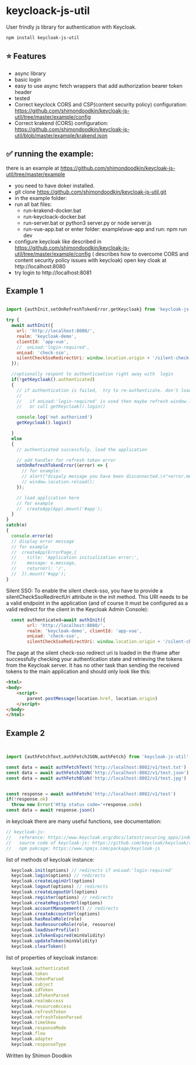 # keycloack-js-util

User frindly js library for authentication with Keycloak.

```
npm install keycloak-js-util
```

## ⭐️ Features

- async library
- basic login
- easy to use async fetch wrappers that add authorization bearer token header
- tested
- Correct keyclock CORS and CSP(content security policy) configuration: https://github.com/shimondoodkin/keycloak-js-util/tree/master/example/config
- Correct krakend (CORS) configuration: https://github.com/shimondoodkin/keycloak-js-util/blob/master/example/krakend.json

## ✅ running the example:

there is an example at https://github.com/shimondoodkin/keycloak-js-util/tree/master/example
- you need to have doker installed.
- git clone https://github.com/shimondoodkin/keycloak-js-util.git
- in the example folder:
- run all bat files:
  - run-krakend-docker.bat
  - run-keycloack-docker.bat
  - run-server.bat or python3 server.py or node server.js
  - run-vue-app.bat or enter folder: example\vue-app and run:  npm run dev
- configure keycloak like described in https://github.com/shimondoodkin/keycloak-js-util/tree/master/example/config ( describes how to overcome CORS and content security policy issues with keycloak) open key cloak at  http://localhost:8080
- try login to http://localhost:8081

##   Example 1

```javascript

import {authInit,setOnRefreshTokenError,getKeycloak} from 'keycloak-js-util'

try {
  await authInit({ 
    url: 'http://localhost:8080/', 
    realm: 'keycloak-demo', 
    clientId: 'app-vue',
    //  onLoad:'login-required',
    onLoad: 'check-sso',
    silentCheckSsoRedirectUri: window.location.origin + '/silent-check-sso.html' 
  });

  //optionally respont to authenticaation right away with  login
  if(!getKeycloak().authenticated) 
  {
    // if authentication is failed,  try to re-authenticate. don't load the application.
    //  
    //   if onLoad:'login-required' is used then maybe refresh window.location.reload().
    //   or call getKeycloak().login() 

    console.log('not authorized')
    getKeycloak().login()    

  }
  else
  {
    // authenticated successfuly, load the application

    // add handler for refresh token error
    setOnRefreshTokenError((error) => { 
      // for example:
      // alert("dispaly message you have been disconnected.\n"+error.message);
      // window.location.reload();
    });

    // load application here
    // for example
    //  createApp(App).mount('#app');
  }
}
catch(e)
{
  console.error(e)
  // display error message
  // for example
  //  createApp(ErrorPage,{
  //    title: 'Application initialization error:',
  //    message: e.message,
  //    returnUrl: '/',
  //  }).mount('#app');
}
```



Silent SSO:
To enable the silent check-sso, you have to provide a silentCheckSsoRedirectUri attribute in the init method. This URI needs to be a valid endpoint in the application (and of course it must be configured as a valid redirect for the client in the Keycloak Admin Console):
```javascript
  const authenticated=await authInit({
        url: 'http://localhost:8080/',
        realm: 'keycloak-demo', clientId: 'app-vue',
        onLoad: 'check-sso',
        silentCheckSsoRedirectUri: window.location.origin + '/silent-check-sso.html' });
```

The page at the silent check-sso redirect uri is loaded in the iframe after successfully checking your authentication state and retrieving the tokens from the Keycloak server. It has no other task than sending the received tokens to the main application and should only look like this:

```html
<html>
<body>
    <script>
        parent.postMessage(location.href, location.origin)
    </script>
</body>
</html>
```





##   Example 2

```javascript


import {authFetchText,authFetchJSON,authFetch} from 'keycloak-js-util'

const data = await authFetchText('http://localhost:8082/v1/test.txt')
const data = await authFetchJSON('http://localhost:8082/v1/test.json')
const data = await authFetchBlob('http://localhost:8082/v1/test.jpg')


const response = await authFetch('http://localhost:8082/v1/test')
if(!response.ok)
  throw new Error('Http status code='+response.code)
const data = await response.json()


```



in keycloak there are many useful functions, see documentation:

```javascript
// keycloak-js:
//   reference: https://www.keycloak.org/docs/latest/securing_apps/index.html#_javascript_adapter
//   source code of keycloak-js: https://github.com/keycloak/keycloak/tree/main/js/libs/keycloak-js
//   npm pakcage: https://www.npmjs.com/package/keycloak-js
```

list of methods of keycloak instance:

```javascript
  keycloak.init(options) // redirects if onLoad:'login-required'
  keycloak.login(options) // redirects
  keycloak.createLoginUrl(options)
  keycloak.logout(options) // redirects
  keycloak.createLogoutUrl(options)
  keycloak.register(options) // redirects
  keycloak.createRegisterUrl(options)
  keycloak.accountManagement() // redirects
  keycloak.createAccountUrl(options)
  keycloak.hasRealmRole(role)
  keycloak.hasResourceRole(role, resource)
  keycloak.loadUserProfile()
  keycloak.isTokenExpired(minValidity)
  keycloak.updateToken(minValidity)
  keycloak.clearToken()
```

list of properties of keycloak instance:
```javascript
  keycloak.authenticated
  keycloak.token
  keycloak.tokenParsed
  keycloak.subject
  keycloak.idToken
  keycloak.idTokenParsed
  keycloak.realmAccess
  keycloak.resourceAccess
  keycloak.refreshToken
  keycloak.refreshTokenParsed
  keycloak.timeSkew
  keycloak.responseMode
  keycloak.flow
  keycloak.adapter
  keycloak.responseType
```

Written by Shimon Doodkin
